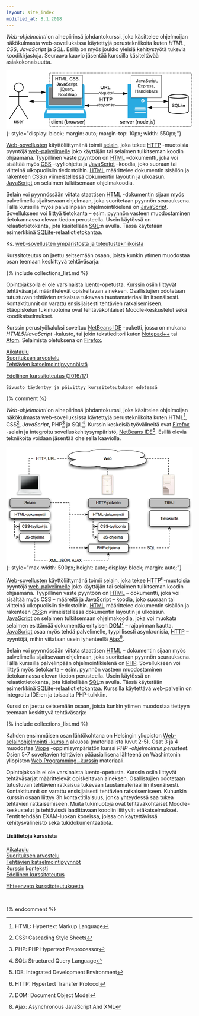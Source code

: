 ```yaml
---
layout: site_index
modified_at: 8.1.2018
---
```


*Web-ohjelmointi* on aihepiirinsä johdantokurssi, joka käsittelee ohjelmoijan näkökulmasta web-sovelluksissa käytettyjä perustekniikoita kuten *HTML*, *CSS*, *JavaScript* ja *SQL*. Esillä on myös joukko yleisiä kehitystyötä tukevia koodikirjastoja. Seuraava kaavio jäsentää kurssilla käsiteltävää asiakokonaisuutta.

![web-sovellus](./img/intro.png){: style="display: block; margin: auto; margin-top: 10px; width: 550px;"}

[Web-sovellusten][application] käyttöliittymänä toimii [selain][browser], joka tekee [HTTP][HTTP] -muotoisia pyyntöjä [web-palvelimelle][server] joko käyttäjän tai selaimen tulkitseman koodin ohjaamana. Tyypillinen vaste pyyntöön on [HTML][HTML] –dokumentti, joka voi sisältää myös [CSS][CSS] –tyyliohjeita ja [JavaScript][JavaScript] –koodia, joko suoraan tai viitteinä ulkopuolisiin tiedostoihin. [HTML][HTML] määrittelee dokumentin sisällön ja rakenteen [CSS][CSS]:n viimeistellessä dokumentin layoutin ja ulkoasun. [JavaScript][JavaScript] on selaimen tulkitsemaan ohjelmakoodia.

[application]: https://en.wikipedia.org/wiki/Web_application
[browser]: https://en.wikipedia.org/wiki/Web_browser
[HTTP]: https://fi.wikipedia.org/wiki/HTTP
[server]: https://fi.wikipedia.org/wiki/WWW-palvelin
[HTML]: https://fi.wikipedia.org/wiki/HTML
[CSS]: https://fi.wikipedia.org/wiki/CSS
[JavaScript]: https://fi.wikipedia.org/wiki/JavaScript

Selain voi pyynnössään viitata staattisen [HTML][HTML] -dokumentin sijaan myös palvelimella sijaitsevaan ohjelmaan, joka suoritetaan pyynnön seurauksena. Tällä kurssilla myös palvelinpään ohjelmointikielenä on [JavaScript][JavaScript]. Sovellukseen voi liittyä tietokanta – esim. pyynnön vasteen muodostaminen tietokannassa olevan tiedon perusteella. Usein käytössä on relaatiotietokanta, jota käsitellään [SQL][SQL]:n avulla. Tässä käytetään esimerkkinä [SQLite][SQLite]-relaatiotietokantaa.

[PHP]: https://fi.wikipedia.org/wiki/PHP
[SQL]: https://fi.wikipedia.org/wiki/SQL
[SQLite]: https://www.sqlite.org

Ks. [web-sovellusten ympäristöstä ja toteutustekniikoista](about)

Kurssitoteutus on jaettu seitsemään osaan, joista kunkin ytimen muodostaa
osan teemaan keskittyvä tehtäväsarja:

{% include collections_list.md %}


Opintojaksolla ei ole varsinaista luento-opetusta. Kurssin osiin liittyvät
tehtäväsarjat määrittelevät opiskeltavan aineksen. Osallistujien odotetaan
tutustuvan tehtävien ratkaisua tukevaan taustamateriaalliin itsenäisesti.
Kontaktitunnit on varattu ensisijaisesti tehtävien ratkaisemiseen. Etäopiskelun
tukimuotoina ovat tehtäväkohtaiset Moodle-keskustelut sekä koodikatselmukset.

Kurssin perustyökaluksi soveltuu [NetBeans IDE][NetBeans] -paketti, jossa on mukana
*HTML5/JavaScript* -kalusto, tai jokin tekstieditori kuten
[Notepad++](https://notepad-plus-plus.org) tai [Atom](https://atom.io).
Selaimista oletuksena on [Firefox][Firefox].


[Firefox]: https://www.mozilla.org/fi/
[NetBeans]: https://netbeans.org/


[Aikataulu](aikataulu)   
[Suorituksen arvostelu](arvostelu)   
[Tehtävien katselmointipyynnöistä](katselmukset)

[Edellinen kurssitoteutus (2016/17)](https://timedu.github.io/jwo2017k/)


~~~
Sivusto täydentyy ja päivittyy kurssitoteutuksen edetessä
~~~


{% comment %}

*Web-ohjelmointi* on aihepiirinsä johdantokurssi, joka käsittelee ohjelmoijan näkökulmasta web-sovelluksissa käytettyjä perustekniikoita kuten HTML[^HTML], CSS[^CSS], *JavaScript*, PHP[^PHP] ja SQL[^SQL]. Kurssin keskeisiä työvälineitä ovat [Firefox][Firefox] -selain ja integroitu sovelluskehitysympäristö, [NetBeans IDE][NetBeans][^IDE]. Esillä olevia tekniikoita voidaan jäsentää oheisella kaaviolla.

[^HTML]: HTML: Hypertext Markup Language
[^CSS]: CSS: Cascading Style Sheets
[^PHP]: PHP: PHP Hypertext Preprocessor
[^SQL]: SQL: Structured Query Language
[^IDE]: IDE: Integrated Development Environment

[Firefox]: https://www.mozilla.org/fi/
[NetBeans]: https://netbeans.org/

![web-kaavio](img/vot_ark.png "web-kaavio"){: style="max-width: 500px; height: auto; display: block; margin: auto;"}

[Web-sovellusten][application] käyttöliittymänä toimii [selain][browser], joka tekee [HTTP][HTTP][^HTTP]-muotoisia pyyntöjä [web-palvelimelle][palvelin] joko käyttäjän tai selaimen tulkitseman koodin ohjaamana. Tyypillinen vaste pyyntöön on [HTML][HTML] – dokumentti, joka voi sisältää myös [CSS][CSS] – määreitä ja [JavaScript][JavaScript] – koodia, joko suoraan tai viitteinä ulkopuolisiin tiedostoihin. [HTML][HTML] määrittelee dokumentin sisällön ja rakenteen [CSS][CSS]:n viimeistellessä dokumentin layoutin ja ulkoasun. [JavaScript][JavaScript] on selaimen tulkitsemaan ohjelmakoodia, joka voi muokata selaimen esittämää dokumenttia erityisen [DOM][DOM][^DOM] – rajapinnan kautta. [JavaScript][JavaScript] osaa myös tehdä palvelimelle, tyypillisesti asynkronisia, [HTTP][HTTP] – pyyntöjä, mihin viitataan usein lyhenteellä [Ajax][Ajax][^Ajax].

[^HTTP]: HTTP: Hypertext Transfer Protocol
[^DOM]: DOM: Document Object Model
[^Ajax]: Ajax: Asynchronous JavaScript And XML

[application]: https://en.wikipedia.org/wiki/Web_application
[browser]: https://en.wikipedia.org/wiki/Web_browser
[HTTP]: https://fi.wikipedia.org/wiki/HTTP
[palvelin]: https://fi.wikipedia.org/wiki/WWW-palvelin
[HTML]: https://fi.wikipedia.org/wiki/HTML
[CSS]: https://fi.wikipedia.org/wiki/CSS
[JavaScript]: https://fi.wikipedia.org/wiki/JavaScript
[DOM]: https://fi.wikipedia.org/wiki/Document_Object_Model
[Ajax]: https://fi.wikipedia.org/wiki/Ajax_%28ohjelmointi%29

Selain voi pyynnössään viitata staattisen [HTML][HTML] – dokumentin sijaan myös palvelimella sijaitsevaan ohjelmaan, joka suoritetaan pyynnön seurauksena. Tällä kurssilla palvelinpään ohjelmointikielenä on [PHP][PHP]. Sovellukseen voi liittyä myös tietokanta – esim. pyynnön vasteen muodostaminen tietokannassa olevan tiedon perusteella. Usein käytössä on relaatiotietokanta, jota käsitellään [SQL][SQL]:n avulla. Tässä käytetään esimerkkinä [SQLite][SQLite]-relaatiotietokantaa. Kurssilla käytettävä web-palvelin on integroitu IDE:en ja toisaalta PHP-tulkkiin.

[PHP]: https://fi.wikipedia.org/wiki/PHP
[SQL]: https://fi.wikipedia.org/wiki/SQL
[SQLite]: https://www.sqlite.org

Kurssi on jaettu seitsemään osaan, joista kunkin ytimen muodostaa tiettyyn teemaan keskittyvä tehtäväsarja:

{% include collections_list.md %}

Kahden ensimmäisen osan lähtökohtana on Helsingin yliopiston [Web-selainohjelmointi -kurssin][weso] alkuosa (materiaalista luvut 2-5). Osat 3 ja 4 muodostaa [Viope][viope] -oppimisympäristön kurssi *PHP -ohjelmoinnin perusteet*. Osien 5-7 soveltavien tehtävien pääasiallisena lähteenä on Washintonin yliopiston [Web Programming -kurssin][cse154] materiaali.

[weso]: http://web-selainohjelmointi.github.io
[viope]: https://www.viope.com/
[cse154]: https://courses.cs.washington.edu/courses/cse154/

Opintojaksolla ei ole varsinaista luento-opetusta. Kurssin osiin liittyvät tehtäväsarjat määrittelevät opiskeltavan aineksen. Osallistujien odotetaan tutustuvan tehtävien ratkaisua tukevaan taustamateriaalliin itsenäisesti. Kontaktitunnit on varattu ensisijaisesti tehtävien ratkaisemiseen. Kuhunkin kurssin osaan liittyy 3h kontaktitilaisuus, jonka yhteydessä saa tukea tehtävien ratkaisemiseen. Muita tukimuotoja ovat tehtäväkohtaiset Moodle-keskustelut ja tehtävissä laadittavaan koodiin liittyvät etäkatselmukset. Tentit tehdään EXAM-luokan koneissa, joissa on käytettävissä kehitysvälineistö sekä tukidokumentaatiota.


#### Lisätietoja kurssista

[Aikataulu](aikataulu)   
[Suorituksen arvostelu](arvostelu)   
[Tehtävien katselmointipyynnöt](katselmukset)   
[Kurssin konteksti](konteksti)   
[Edellinen kurssitoteutus](http://txp.avoinsatakunta.fi/weo/)   


[Yhteenveto kurssitoteutuksesta](yhteenveto)

<br/>

{% endcomment %}
